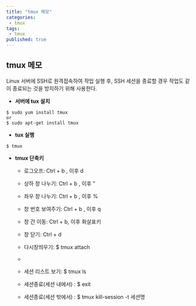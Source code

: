```yaml
---
title: "tmux 메모"
categories:
 - tmux
tags:
 - tmux
published: true
---
```


## tmux 메모
Linux 서버에 SSH로 원격접속하여 작업 실행 후, SSH 세션을 종료할 경우 작업도 같이 종료되는 것을 방지하기 위해 사용한다.

- **서버에 tux 설치**
```
$ sudo yum install tmux
or
$ sudo apt-get install tmux
```

- **tux 실행**
```
$ tmux
```

- **tmux 단축키**
	- 로그오프: Ctrl + b , 이후 d

	- 상하 창 나누기: Ctrl + b , 이후 "
	- 좌우 창 나누기: Ctrl + b , 이후 %
	- 창 번호 보여주기: Ctrl + b , 이후 q
	- 창 간 이동: Ctrl + b, 이후 화살표키
	- 창 닫기: Ctrl + d

	- 다시창띄우기: $ tmux attach
	- 
	- 세션 리스트 보기: $ tmux ls
	- 세션종료(세션 내에서) : $ exit
	- 세션종료(세션 밖에서) : $ tmux kill-session -t 세션명

<!--stackedit_data:
eyJoaXN0b3J5IjpbMjc5OTMyOTQ0LDE5MDIyNTY4NzddfQ==
-->